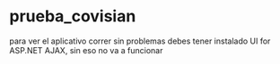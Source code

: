 # prueba_covisian
para ver el aplicativo correr sin problemas debes tener instalado UI for ASP.NET AJAX, sin eso no va a funcionar 
